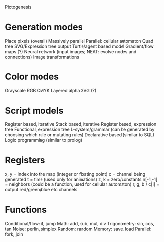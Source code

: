 Pictogenesis

Generation modes
=====
Place pixels (overall)
Massively parallel
Parallel: cellular automaton
Quad tree
SVG/Expression tree output
Turtle/agent based model
Gradient/flow maps (?)
Neural network (input images; NEAT: evolve nodes and connections)
Image transformations

Color modes
=====
Grayscale
RGB
CMYK
Layered alpha
SVG (?)

Script models
=====
Register based, iterative
Stack based, iterative
Register based, expression tree
Functional, expression tree
L-system/grammar (can be generated by choosing which rule or mutating rules)
Declarative based (similar to SQL)
Logic programming (similar to prolog)

Registers
=====
x, y = index into the map (integer or floating point)
c = channel being generated
t = time (used only for animations)
z, k = zero/constants
n[-1,-1] = neighbors (could be a function, used for cellular automaton)
r, g, b / c[i] = output red/green/blue etc channels

Functions
=====
Conditional/flow: if, jump
Math: add, sub, mul, div
Trigonometry: sin, cos, tan
Noise: perlin, simplex
Random: random
Memory: save, load
Parallel: fork, join
